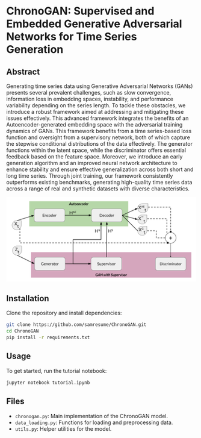 
# ChronoGAN: Supervised and Embedded Generative Adversarial Networks for Time Series Generation

## Abstract
Generating time series data using Generative Adversarial Networks (GANs) presents several prevalent challenges, such as slow convergence, information loss in embedding spaces, instability, and performance variability depending on the series length. To tackle these obstacles, we introduce a robust framework aimed at addressing and mitigating these issues effectively. This advanced framework integrates the benefits of an Autoencoder-generated embedding space with the adversarial training dynamics of GANs. This framework benefits from a time series-based loss function and oversight from a supervisory network, both of which capture the stepwise conditional distributions of the data effectively. The generator functions within the latent space, while the discriminator offers essential feedback based on the feature space. Moreover, we introduce an early generation algorithm and an improved neural network architecture to enhance stability and ensure effective generalization across both short and long time series. Through joint training, our framework consistently outperforms existing benchmarks, generating high-quality time series data across a range of real and synthetic datasets with diverse characteristics.

<img src="chronogan.svg" width="600" alt="ChronoGAN Architecture" title="ChronoGAN Architecture">


## Installation
Clone the repository and install dependencies:
```bash
git clone https://github.com/samresume/ChronoGAN.git
cd ChronoGAN
pip install -r requirements.txt
```

## Usage
To get started, run the tutorial notebook:
```bash
jupyter notebook tutorial.ipynb
```

## Files
- `chronogan.py`: Main implementation of the ChronoGAN model.
- `data_loading.py`: Functions for loading and preprocessing data.
- `utils.py`: Helper utilities for the model.

